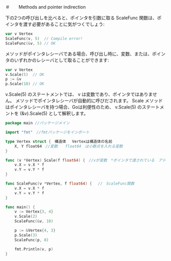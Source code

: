 ＃　　Methods and pointer indirection

下の2つの呼び出しを比べると、ポインタを引数に取る ScaleFunc 関数は、ポインタを渡す必要があることに気がつくでしょう:<br>

```go
var v Vertex
ScaleFunc(v, 5)  // Compile error!
ScaleFunc(&v, 5) // OK
```

メソッドがポインタレシーバである場合、呼び出し時に、変数、または、ポインタのいずれかのレシーバとして取ることができます:<br>

```go
var v Vertex
v.Scale(5)  // OK
p := &v
p.Scale(10) // OK
```
v.Scale(5) のステートメントでは、 v は変数であり、ポインタではありません。 メソッドでポインタレシーバが自動的に呼びだされます。 Scale メソッドはポインタレシーバを持つ場合、Goは利便性のため、 v.Scale(5) のステートメントを (&v).Scale(5) として解釈します。<br>


```go
package main //パッケージメイン

import "fmt"　//fmtパッケージをインポート

type Vertex struct {　構造体　 Vertexは構造体の名前
	X, Y float64　//変数　　float64　は小数点を入れる変数
}

func (v *Vertex) Scale(f float64) {　//vが変数　*ポインタで渡されている　アドレスを格納するための変数が用意されてる状態？　Scale関数　fが変数　float64型
	v.X = v.X * f　
	v.Y = v.Y * f
}

func ScaleFunc(v *Vertex, f float64) {　 //　ScaleFunc関数　
	v.X = v.X * f
	v.Y = v.Y * f
}

func main() {
	v := Vertex{3, 4}
	v.Scale(2)
	ScaleFunc(&v, 10)

	p := &Vertex{4, 3}
	p.Scale(3)
	ScaleFunc(p, 8)

	fmt.Println(v, p)
}
```
